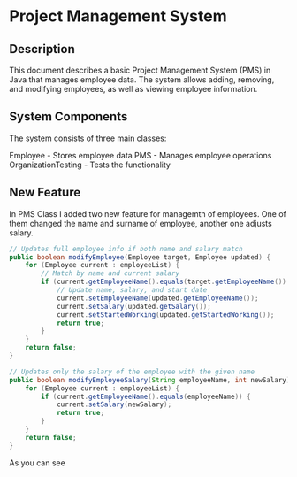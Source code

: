# Project Management System

## Description

This document describes a basic Project Management System (PMS) in Java that manages employee data. The system allows adding, removing, and modifying employees, as well as viewing employee information.

## System Components
The system consists of three main classes:

Employee - Stores employee data
PMS - Manages employee operations
OrganizationTesting - Tests the functionality

## New Feature

In PMS Class I added two new feature for managemtn of employees. One of them changed the name and surname of employee, another one adjusts salary.


```java 
// Updates full employee info if both name and salary match
public boolean modifyEmployee(Employee target, Employee updated) {
    for (Employee current : employeeList) {
        // Match by name and current salary
        if (current.getEmployeeName().equals(target.getEmployeeName()) && current.getSalary() == target.getSalary()) {
            // Update name, salary, and start date
            current.setEmployeeName(updated.getEmployeeName());
            current.setSalary(updated.getSalary());
            current.setStartedWorking(updated.getStartedWorking());
            return true;
        }
    }
    return false;
}

// Updates only the salary of the employee with the given name
public boolean modifyEmployeeSalary(String employeeName, int newSalary) {
    for (Employee current : employeeList) {
        if (current.getEmployeeName().equals(employeeName)) {
            current.setSalary(newSalary);
            return true;
        }
    }
    return false;
}

```

As you can see